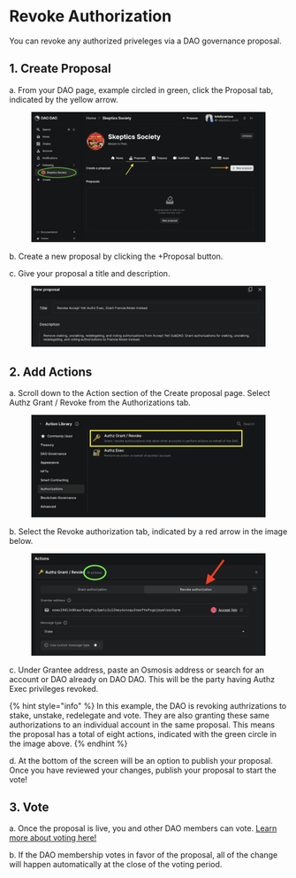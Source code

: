 # Revoke Authorization

You can revoke any authorized priveleges via a DAO governance proposal.

## 1. Create Proposal

a. From your DAO page, example circled in green, click the Proposal tab, indicated by the yellow arrow.

<figure><img src="../../.gitbook/assets/change-appearance1.png" alt=""><figcaption></figcaption></figure>

b. Create a new proposal by clicking the +Proposal button.

c. Give your proposal a title and description.

<figure><img src="../../.gitbook/assets/authz-exec8.png" alt=""><figcaption></figcaption></figure>

## 2. Add Actions

a. Scroll down to the Action section of the Create proposal page. Select Authz Grant / Revoke from the Authorizations tab.

<figure><img src="../../.gitbook/assets/authz-exec2.png" alt=""><figcaption></figcaption></figure>

b. Select the Revoke authorization tab, indicated by a red arrow in the image below.

<figure><img src="../../.gitbook/assets/authz-exec9.png" alt=""><figcaption></figcaption></figure>

c. Under Grantee address, paste an Osmosis address or search for an account or DAO already on DAO DAO. This will be the party having Authz Exec privileges revoked.

{% hint style="info" %}
In this example, the DAO is revoking authrizations to stake, unstake, redelegate and vote. They are also granting these same authorizations to an individual account in the same proposal. This means the proposal has a total of eight actions, indicated with the green circle in the image above.
{% endhint %}

d. At the bottom of the screen will be an option to publish your proposal. Once you have reviewed your changes, publish your proposal to start the vote!

## 3. Vote

a. Once the proposal is live, you and other DAO members can vote. [Learn more about voting here!](../../dao-governance/proposals/how-to-vote-on-a-proposal/)

b. If the DAO membership votes in favor of the proposal, all of the change will happen automatically at the close of the voting period.
